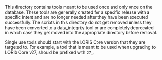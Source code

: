This directory contains tools meant to be used once and only once on 
the database. These tools are generally created for a specific release 
with a specific intent and are no longer needed after they have been 
executed successfully. The scripts in this directory do not get removed 
unless they have been converted to a data_integrity tool or are 
completely deprecated in which case they get moved into the appropriate 
directory before removal.

Single use tools should start with the LORIS Core version that they are
targeted to. For example, a tool that is meant to be used when upgrading
to LORIS Core v27, should be prefixed with `27_`.